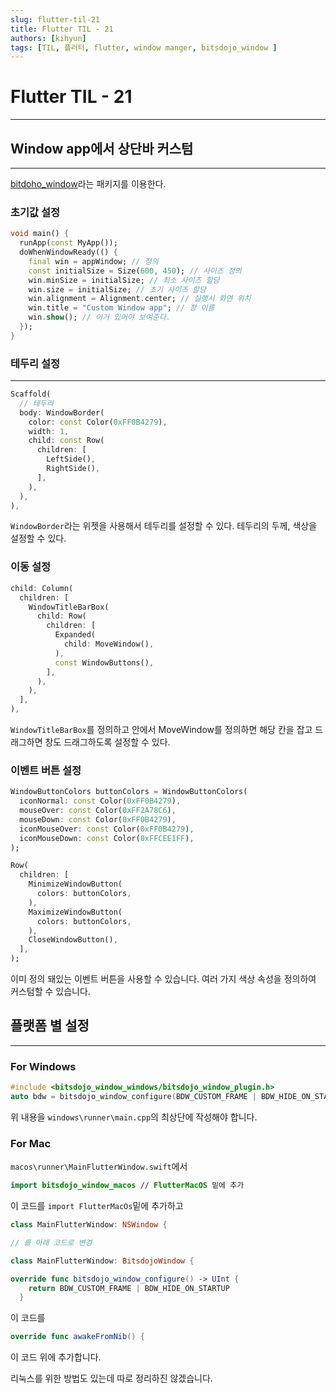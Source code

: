 ```yaml
---
slug: flutter-til-21
title: Flutter TIL - 21
authors: [kihyun]
tags: [TIL, 플러터, flutter, window manger, bitsdojo_window ]
---
```


# Flutter TIL - 21
---

## Window app에서 상단바 커스텀
---

[bitdoho_window]("https://pub.dev/packages/bitsdojo_window)라는 패키지를 이용한다.

### 초기값 설정

```dart
void main() {
  runApp(const MyApp());
  doWhenWindowReady(() {
    final win = appWindow; // 정의
    const initialSize = Size(600, 450); // 사이즈 정의
    win.minSize = initialSize; // 최소 사이즈 할당
    win.size = initialSize; // 초기 사이즈 할당
    win.alignment = Alignment.center; // 실행시 화면 위치
    win.title = "Custom Window app"; // 창 이름
    win.show(); // 이거 있어야 보여준다.
  });
}
```

### 테두리 설정
---

```dart
Scaffold(
  // 테두리
  body: WindowBorder(
    color: const Color(0xFF0B4279),
    width: 1,
    child: const Row(
      children: [
        LeftSide(),
        RightSide(),
      ],
    ),
  ),
),
```

`WindowBorder`라는 위젯을 사용해서 테두리를 설정할 수 있다. 테두리의 두께, 색상을 설정할 수 있다.

### 이동 설정

```dart
child: Column(
  children: [
    WindowTitleBarBox(
      child: Row(
        children: [
          Expanded(
            child: MoveWindow(),
          ),
          const WindowButtons(),
        ],
      ),
    ),
  ],
),
```

`WindowTitleBarBox`를 정의하고 안에서 MoveWindow를 정의하면 해당 칸을 잡고 드래그하면 창도 드래그하도록 설정할 수 있다.

### 이벤트 버튼 설정

```dart
WindowButtonColors buttonColors = WindowButtonColors(
  iconNormal: const Color(0xFF0B4279),
  mouseOver: const Color(0xFF2A78C6),
  mouseDown: const Color(0xFF0B4279),
  iconMouseOver: const Color(0xFF0B4279),
  iconMouseDown: const Color(0xFFCEE1FF),
);

Row(
  children: [
    MinimizeWindowButton(
      colors: buttonColors,
    ),
    MaximizeWindowButton(
      colors: buttonColors,
    ),
    CloseWindowButton(),
  ],
);
```

이미 정의 돼있는 이벤트 버튼을 사용할 수 있습니다. 여러 가지 색상 속성을 정의하여 커스텀할 수 있습니다.

## 플랫폼 별 설정
---


### For Windows

```cpp
#include <bitsdojo_window_windows/bitsdojo_window_plugin.h>
auto bdw = bitsdojo_window_configure(BDW_CUSTOM_FRAME | BDW_HIDE_ON_STARTUP);
```

위 내용을 `windows\runner\main.cpp`의 최상단에 작성해야 합니다.

### For Mac

`macos\runner\MainFlutterWindow.swift`에서

```swift
import bitsdojo_window_macos // FlutterMacOS 밑에 추가
```

이 코드를 `import FlutterMacOs`밑에 추가하고

```swift
class MainFlutterWindow: NSWindow {

// 를 아래 코드로 변경

class MainFlutterWindow: BitsdojoWindow {
```

```swift
override func bitsdojo_window_configure() -> UInt {
    return BDW_CUSTOM_FRAME | BDW_HIDE_ON_STARTUP
  }
```

이 코드를

```swift
override func awakeFromNib() {
```

이 코드 위에 추가합니다.

리눅스를 위한 방법도 있는데 따로 정리하진 않겠습니다.